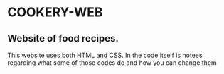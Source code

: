# COOKERY-WEB

## Website of food recipes.

This website uses both HTML and CSS.
In the code itself is notees regarding what some of those codes do and how you can change them
